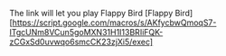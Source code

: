 The link will let you play Flappy Bird
[Flappy Bird][https://script.google.com/macros/s/AKfycbwQmoqS7-ITgcUNm8VCun5goMXN31H1I13BRIiFQK-zCGxSd0uvwqo6smcCK23zjXi5/exec]
